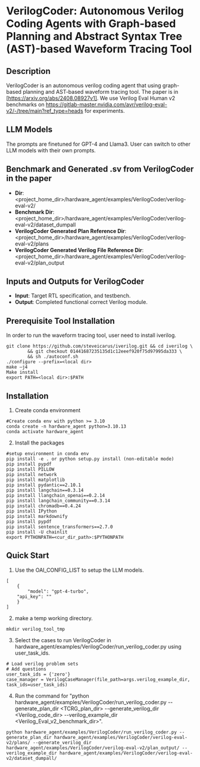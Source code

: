 # VerilogCoder: Autonomous Verilog Coding Agents with Graph-based Planning and Abstract Syntax Tree (AST)-based Waveform Tracing Tool

## Description
VerilogCoder is an autonomous verilog coding agent that using graph-based planning and AST-based waveform tracing tool. The paper is in [https://arxiv.org/abs/2408.08927v1]. We use Verilog Eval Human v2 benchmarks on https://gitlab-master.nvidia.com/avr/verilog-eval-v2/-/tree/main?ref_type=heads for experiments.

## LLM Models
The prompts are finetuned for GPT-4 and Llama3. User can switch to other LLM models with their own prompts.

## Benchmark and Generated .sv from VerilogCoder in the paper
- **Dir**: <project_home_dir>/hardware_agent/examples/VerilogCoder/verilog-eval-v2/
- **Benchmark Dir**: <project_home_dir>/hardware_agent/examples/VerilogCoder/verilog-eval-v2/dataset_dumpall
- **VerilogCoder Generated Plan Reference Dir**: <project_home_dir>/hardware_agent/examples/VerilogCoder/verilog-eval-v2/plans
- **VerilogCoder Generated Verilog File Reference Dir**: <project_home_dir>/hardware_agent/examples/VerilogCoder/verilog-eval-v2/plan_output

## Inputs and Outputs for VerilogCoder
- **Input**: Target RTL specification, and testbench. 
- **Output**: Completed functional correct Verilog module.

## Prerequisite Tool Installation
In order to run the waveform tracing tool, user need to install iverilog.

```
git clone https://github.com/steveicarus/iverilog.git && cd iverilog \ 
        && git checkout 01441687235135d1c12eeef920f75d97995da333 \ 
        && sh ./autoconf.sh  
./configure --prefix=<local dir> 
make –j4 
Make install 
export PATH=<local dir>:$PATH 
```

## Installation

1. Create conda environment
```
#Create conda env with python >= 3.10
conda create -n hardware_agent python=3.10.13
conda activate hardware_agent
```

2. Install the packages
```
#setup environment in conda env
pip install -e . or python setup.py install (non-editable mode)
pip install pypdf
pip install PILLOW
pip install network
pip install matplotlib
pip install pydantic==2.10.1
pip install langchain==0.3.14
pip install llangchain_openai==0.2.14
pip install langchain_community==0.3.14
pip install chromadb==0.4.24
pip install IPython 
pip install markdownify 
pip install pypdf 
pip install sentence_transformers==2.7.0
pip install -U chainlit 
export PYTHONPATH=<cur_dir_path>:$PYTHONPATH
```

## Quick Start
1. Use the OAI_CONFIG_LIST to setup the LLM models.
```
[
    {
        "model": "gpt-4-turbo",
	"api_key": ""
    }
]
```

2. make a temp working directory.
```
mkdir verilog_tool_tmp
```

3. Select the cases to run VerilogCoder in hardware_agent/examples/VerilogCoder/run_verilog_coder.py using user_task_ids.
```
# Load verilog problem sets
# Add questions
user_task_ids = {'zero'}
case_manager = VerilogCaseManager(file_path=args.verilog_example_dir, task_ids=user_task_ids)
```

4. Run the command for "python hardware_agent/examples/VerilogCoder/run_verilog_coder.py --generate_plan_dir <TCRG_plan_dir> --generate_verilog_dir <Verilog_code_dir> --verilog_example_dir <Verilog_Eval_v2_benchmark_dir>".
```
python hardware_agent/examples/VerilogCoder/run_verilog_coder.py --generate_plan_dir hardware_agent/examples/VerilogCoder/verilog-eval-v2/plans/ --generate_verilog_dir hardware_agent/examples/VerilogCoder/verilog-eval-v2/plan_output/ --verilog_example_dir hardware_agent/examples/VerilogCoder/verilog-eval-v2/dataset_dumpall/
```


